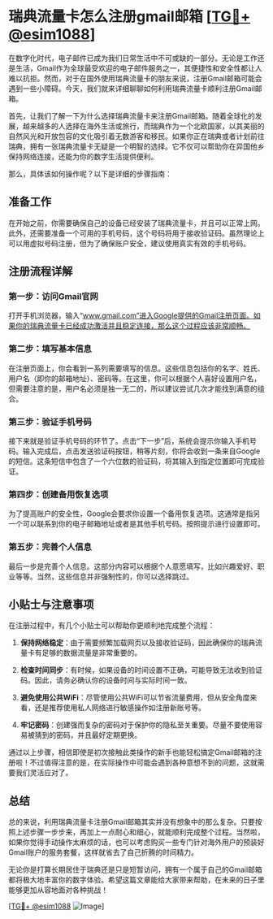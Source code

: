 # 瑞典流量卡怎么注册gmail邮箱 [[TG💪+ @esim1088](https://t.me/s/esim1088)]

在数字化时代，电子邮件已成为我们日常生活中不可或缺的一部分。无论是工作还是生活，Gmail作为全球最受欢迎的电子邮件服务之一，其便捷性和安全性都让人难以抗拒。然而，对于在国外使用瑞典流量卡的朋友来说，注册Gmail邮箱可能会遇到一些小障碍。今天，我们就来详细聊聊如何利用瑞典流量卡顺利注册Gmail邮箱。

首先，让我们了解一下为什么选择瑞典流量卡来注册Gmail邮箱。随着全球化的发展，越来越多的人选择在海外生活或旅行，而瑞典作为一个北欧国家，以其美丽的自然风光和开放包容的文化吸引着无数游客和移民。如果你正在瑞典或者计划前往瑞典，拥有一张瑞典流量卡无疑是一个明智的选择。它不仅可以帮助你在异国他乡保持网络连接，还能为你的数字生活提供便利。

那么，具体该如何操作呢？以下是详细的步骤指南：

## 准备工作

在开始之前，你需要确保自己的设备已经安装了瑞典流量卡，并且可以正常上网。此外，还需要准备一个可用的手机号码，这个号码将用于接收验证码。虽然理论上可以用虚拟号码注册，但为了确保账户安全，建议使用真实有效的手机号码。

## 注册流程详解

### 第一步：访问Gmail官网

打开手机浏览器，输入“www.gmail.com”进入Google提供的Gmail注册页面。如果你的瑞典流量卡已经成功激活并且稳定连接，那么这个过程应该非常顺畅。

### 第二步：填写基本信息

在注册页面上，你会看到一系列需要填写的信息。这些信息包括你的名字、姓氏、用户名（即你的邮箱地址）、密码等。在这里，你可以根据个人喜好设置用户名，但需要注意的是，用户名必须是独一无二的，所以建议尝试几次才能找到满意的组合。

### 第三步：验证手机号码

接下来就是验证手机号码的环节了。点击“下一步”后，系统会提示你输入手机号码。输入完成后，点击发送验证码按钮，稍等片刻，你将会收到一条来自Google的短信。这条短信中包含了一个六位数的验证码，将其输入到指定位置即可完成验证。

### 第四步：创建备用恢复选项

为了提高账户的安全性，Google会要求你设置一个备用恢复选项。这通常是指另一个可以联系到你的电子邮箱地址或者是其他手机号码。按照提示进行设置即可。

### 第五步：完善个人信息

最后一步是完善个人信息。这部分内容可以根据个人意愿填写，比如兴趣爱好、职业等等。当然，这些信息并非强制性的，你可以选择跳过。

## 小贴士与注意事项

在注册过程中，有几个小贴士可以帮助你更顺利地完成整个流程：

1. **保持网络稳定**：由于需要频繁加载网页以及接收验证码，因此确保你的瑞典流量卡有足够的数据流量是非常重要的。
   
2. **检查时间同步**：有时候，如果设备的时间设置不正确，可能导致无法收到验证码。因此，请务必确认你的设备时间与实际时间一致。

3. **避免使用公共WiFi**：尽管使用公共WiFi可以节省流量费用，但从安全角度来看，还是推荐使用私人网络进行敏感操作如注册新账号等。

4. **牢记密码**：创建强而复杂的密码对于保护你的隐私至关重要。尽量不要使用容易被猜到的密码，并且最好定期更换。

通过以上步骤，相信即使是初次接触此类操作的新手也能轻松搞定Gmail邮箱的注册啦！不过值得注意的是，在实际操作中可能会遇到各种意想不到的问题，这就需要我们灵活应对了。

## 总结

总的来说，利用瑞典流量卡注册Gmail邮箱其实并没有想象中的那么复杂。只要按照上述步骤一步步来，再加上一点耐心和细心，就能顺利完成整个过程。当然啦，如果你觉得手动操作太麻烦的话，也可以考虑购买一些专门针对海外用户的预装好Gmail账户的服务套餐，这样就省去了自己折腾的时间精力。

无论你是打算长期居住于瑞典还是只是短暂访问，拥有一个属于自己的Gmail邮箱都将极大地丰富你的数字体验。希望这篇文章能给大家带来帮助，在未来的日子里能够更加从容地面对各种挑战！

[[TG💪+ @esim1088](https://t.me/s/esim1088) ![Image](https://i.postimg.cc/4NQfJmqS/Snipaste-2025-05-13-00-14-12.png)]